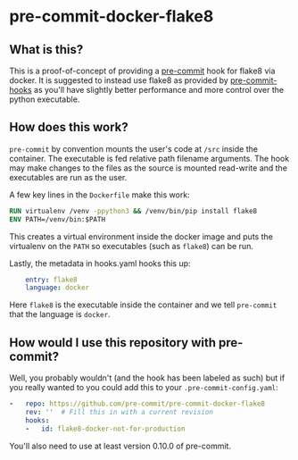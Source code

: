 pre-commit-docker-flake8
========================

## What is this?

This is a proof-of-concept of providing a [pre-commit](http://pre-commit.com)
hook for flake8 via docker.  It is suggested to instead use flake8 as provided
by [pre-commit-hooks](https://github.com/pre-commit/pre-commit-hooks) as
you'll have slightly better performance and more control over the python
executable.

## How does this work?

`pre-commit` by convention mounts the user's code at `/src` inside the
container.  The executable is fed relative path filename arguments.  The hook
may make changes to the files as the source is mounted read-write and the
executables are run as the user.

A few key lines in the `Dockerfile` make this work:

```dockerfile
RUN virtualenv /venv -ppython3 && /venv/bin/pip install flake8
ENV PATH=/venv/bin:$PATH
```

This creates a virtual environment inside the docker image and puts the
virtualenv on the `PATH` so executables (such as `flake8`) can be run.

Lastly, the metadata in hooks.yaml hooks this up:

```yaml
    entry: flake8
    language: docker
```

Here `flake8` is the executable inside the container and we tell `pre-commit`
that the language is `docker`.


## How would I use this repository with pre-commit?

Well, you probably wouldn't (and the hook has been labeled as such) but if you
really wanted to you could add this to your `.pre-commit-config.yaml`:

```yaml
-   repo: https://github.com/pre-commit/pre-commit-docker-flake8
    rev: ''  # Fill this in with a current revision
    hooks:
    -   id: flake8-docker-not-for-production
```

You'll also need to use at least version 0.10.0 of pre-commit.
